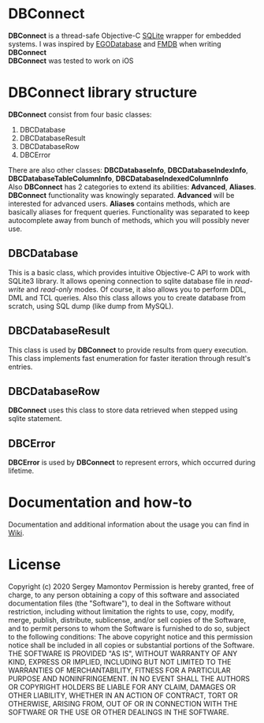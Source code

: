 # DBConnect

__DBConnect__ is a thread-safe Objective-C [SQLite](https://www.sqlite.org/index.html) wrapper for embedded systems. I was inspired by [EGODatabase](https://github.com/enormego/egodatabase) and [FMDB](https://github.com/ccgus/fmdb) when writing __DBConnect__   
__DBConnect__ was tested to work on iOS

# __DBConnect library structure__  
__DBConnect__ consist from four basic classes:  
1. DBCDatabase  
2. DBCDatabaseResult  
3. DBCDatabaseRow  
4. DBCError  

There are also other classes: __DBCDatabaseInfo__, __DBCDatabaseIndexInfo__, __DBCDatabaseTableColumnInfo__, __DBCDatabaseIndexedColumnInfo__  
Also __DBConnect__ has 2 categories to extend its abilities: __Advanced__, __Aliases__. __DBConnect__ functionality was knowingly separated. __Advanced__ will be interested for advanced users. __Aliases__ contains methods, which are basically aliases for frequent queries. Functionality was separated to keep autocomplete away from bunch of methods, which you will possibly never use.

## __DBCDatabase__  
This is a basic class, which provides intuitive Objective-C API to work with SQLite3 library. It allows opening connection to sqlite database file in _read-write_ and _read-only_ modes. Of course, it also allows you to perform DDL, DML and TCL queries. Also this class allows you to create database from scratch, using SQL dump (like dump from MySQL). 

## __DBCDatabaseResult__
This class is used by __DBConnect__ to provide results from query execution. This class implements fast enumeration for faster iteration through result's entries.

## __DBCDatabaseRow__
__DBConnect__ uses this class to store data retrieved when stepped using sqlite statement. 

## __DBCError__
__DBCError__ is used by __DBConnect__ to represent errors, which occurred during lifetime.

# __Documentation and how-to__
Documentation and additional information about the usage you can find in [Wiki](https://github.com/parfeon/DBConnect/wiki).

# __License__
Copyright (c) 2020 Sergey Mamontov
Permission is hereby granted, free of charge, to any person obtaining a copy
of this software and associated documentation files (the "Software"), to deal
in the Software without restriction, including without limitation the rights
to use, copy, modify, merge, publish, distribute, sublicense, and/or sell
copies of the Software, and to permit persons to whom the Software is
furnished to do so, subject to the following conditions:
The above copyright notice and this permission notice shall be included in
all copies or substantial portions of the Software.
THE SOFTWARE IS PROVIDED "AS IS", WITHOUT WARRANTY OF ANY KIND, EXPRESS OR
IMPLIED, INCLUDING BUT NOT LIMITED TO THE WARRANTIES OF MERCHANTABILITY,
FITNESS FOR A PARTICULAR PURPOSE AND NONINFRINGEMENT. IN NO EVENT SHALL THE
AUTHORS OR COPYRIGHT HOLDERS BE LIABLE FOR ANY CLAIM, DAMAGES OR OTHER
LIABILITY, WHETHER IN AN ACTION OF CONTRACT, TORT OR OTHERWISE, ARISING FROM,
OUT OF OR IN CONNECTION WITH THE SOFTWARE OR THE USE OR OTHER DEALINGS IN
THE SOFTWARE.
